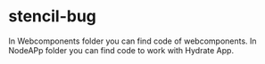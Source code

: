 # stencil-bug

In Webcomponents folder you can find code of webcomponents.
In NodeAPp folder you can find code to work with Hydrate App.
